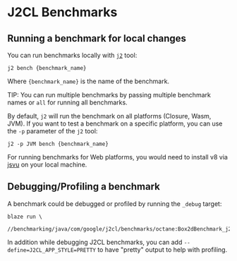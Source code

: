 # J2CL Benchmarks

 <!-- TOC -->

## Running a benchmark for local changes

You can run benchmarks locally with
[`j2`](http://google3/CONTRIBUTING.md;l=41;rcl=381386450)
tool:

```
j2 bench {benchmark_name}
```

Where `{benchmark_name}` is the name of the benchmark.

TIP: You can run multiple benchmarks by passing multiple benchmark names or
`all` for running all benchmarks.

By default, `j2` will run the benchmark on all platforms (Closure, Wasm, JVM).
If you want to test a benchmark on a specific platform, you can use the `-p`
parameter of the `j2` tool:

```
j2 -p JVM bench {benchmark_name}
```

For running benchmarks for Web platforms, you would need to install v8 via
[jsvu](https://github.com/GoogleChromeLabs/jsvu) on your local machine.

## Debugging/Profiling a benchmark

A benchmark could be debugged or profiled by running the `_debug` target:

```
blaze run \
   //benchmarking/java/com/google/j2cl/benchmarks/octane:Box2dBenchmark_j2cl_debug
```

In addition while debugging J2CL benchmarks, you can add
`--define=J2CL_APP_STYLE=PRETTY` to have "pretty" output to help with profiling.
